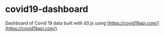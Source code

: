 # covid19-dashboard
Dashboard of Covid 19 data built with d3.js using [https://covid19api.com/](https://covid19api.com/).
